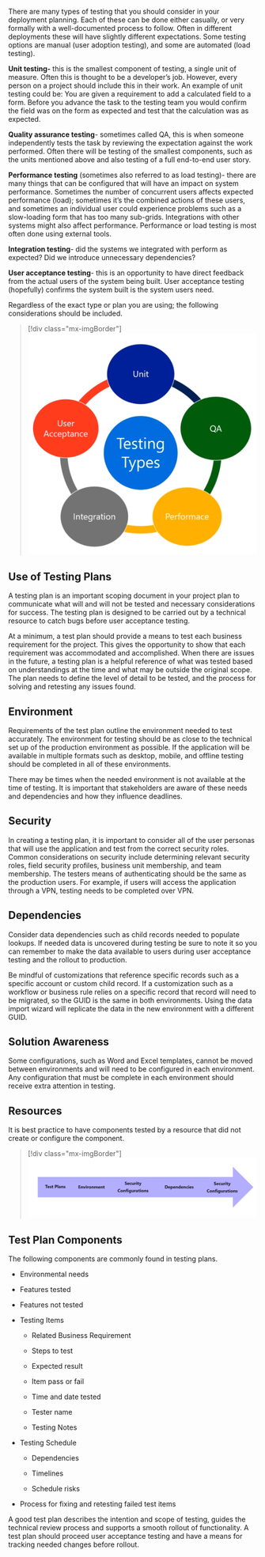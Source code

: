 There are many types of testing that you should consider in your deployment planning. Each of these can be done either casually, or very formally with a well-documented process to follow. Often in different deployments these will have slightly different expectations. Some testing options are manual (user adoption testing), and some are automated (load testing).

**Unit testing-** this is the smallest component of testing, a single unit of measure. Often this is thought to be a developer’s job. However, every person on a project should include this in their work. An example of unit testing could be: You are given a requirement to add a calculated field to a form. Before you advance the task to the testing team you would confirm the field was on the form as expected and test that the calculation was as expected.

**Quality assurance testing**- sometimes called QA, this is when someone independently tests the task by reviewing the expectation against the work performed. Often there will be testing of the smallest components, such as the units mentioned above and also testing of a full end-to-end user story. 

**Performance testing** (sometimes also referred to as load testing)- there are many things that can be configured that will have an impact on system performance. Sometimes the number of concurrent users affects expected performance (load); sometimes it’s the combined actions of these users, and sometimes an individual user could experience problems such as a slow-loading form that has too many sub-grids. Integrations with other systems might also affect performance. Performance or load testing is most often done using external tools.

**Integration testing**- did the systems we integrated with perform as expected? Did we introduce unnecessary dependencies? 

**User acceptance testing**- this is an opportunity to have direct feedback from the actual users of the system being built. User acceptance testing (hopefully) confirms the system built is the system users need. 

Regardless of the exact type or plan you are using; the following considerations should be included.

> [!div class="mx-imgBorder"]
> [![Diagram of the testing types of unit, user acceptance, integration, performance, and QA.](../media/testing-types.png)](../media/testing-types.png#lightbox)

## Use of Testing Plans

A testing plan is an important scoping document in your project plan to communicate what will and will not be tested and necessary considerations for success. The testing plan is designed to be carried out by a technical resource to catch bugs before user acceptance testing. 

At a minimum, a test plan should provide a means to test each business requirement for the project. This gives the opportunity to show that each requirement was accommodated and accomplished. When there are issues in the future, a testing plan is a helpful reference of what was tested based on understandings at the time and what may be outside the original scope. The plan needs to define the level of detail to be tested, and the process for solving and retesting any issues found. 

## Environment

Requirements of the test plan outline the environment needed to test accurately. The environment for testing should be as close to the technical set up of the production environment as possible. If the application will be available in multiple formats such as desktop, mobile, and offline testing should be completed in all of these environments. 

There may be times when the needed environment is not available at the time of testing. It is important that stakeholders are aware of these needs and dependencies and how they influence deadlines. 

## Security

In creating a testing plan, it is important to consider all of the user personas that will use the application and test from the correct security roles. Common considerations on security include determining relevant security roles, field security profiles, business unit membership, and team membership. The testers means of authenticating should be the same as the production users. For example, if users will access the application through a VPN, testing needs to be completed over VPN. 

## Dependencies

Consider data dependencies such as child records needed to populate lookups. If needed data is uncovered during testing be sure to note it so you can remember to make the data available to users during user acceptance testing and the rollout to production. 

Be mindful of customizations that reference specific records such as a specific account or custom child record. If a customization such as a workflow or business rule relies on a specific record that record will need to be migrated, so the GUID is the same in both environments. Using the data import wizard will replicate the data in the new environment with a different GUID. 

## Solution Awareness

Some configurations, such as Word and Excel templates, cannot be moved between environments and will need to be configured in each environment. Any configuration that must be complete in each environment should receive extra attention in testing. 

## Resources

It is best practice to have components tested by a resource that did not create or configure the component.

> [!div class="mx-imgBorder"]
> [![Diagram of the testing considerations of plans, environment, security, dependencies, and configurations.](../media/testing-considerations.png)](../media/testing-considerations.png#lightbox) 

## Test Plan Components

The following components are commonly found in testing plans. 

- Environmental needs

- Features tested

- Features not tested

- Testing Items

	- Related Business Requirement

	- Steps to test

	- Expected result

	- Item pass or fail

	- Time and date tested

	- Tester name

	- Testing Notes

- Testing Schedule

	- Dependencies

	- Timelines

	- Schedule risks

- Process for fixing and retesting failed test items

A good test plan describes the intention and scope of testing, guides the technical review process and supports a smooth rollout of functionality. A test plan should proceed user acceptance testing and have a means for tracking needed changes before rollout. 

 
